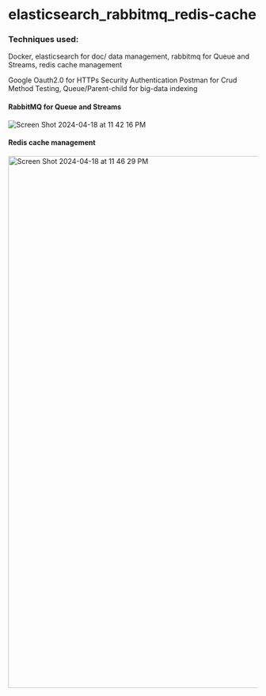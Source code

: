 # elasticsearch_rabbitmq_redis-cache

### Techniques used:
Docker, elasticsearch for doc/ data management, rabbitmq for Queue and Streams, redis cache management

Google Oauth2.0 for HTTPs Security Authentication
Postman for Crud Method Testing, Queue/Parent-child for big-data indexing

#### RabbitMQ for Queue and Streams
![Screen Shot 2024-04-18 at 11 42 16 PM](https://github.com/winniethebear424/elasticsearch_rabbitmq_redis-cache/assets/123126492/38a41fb8-93e3-4f20-88e2-ce9854a871c3)

#### Redis cache management
<img width="1075" alt="Screen Shot 2024-04-18 at 11 46 29 PM" src="https://github.com/winniethebear424/elasticsearch_rabbitmq_redis-cache/assets/123126492/cb703300-9758-484e-80a6-5c39d3ffb23a">
